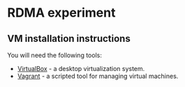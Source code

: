 # RDMA experiment

## VM installation instructions

You will need the following tools:

* [VirtualBox](https://www.virtualbox.org/wiki/Downloads) - a desktop virtualization system.
* [Vagrant](https://www.virtualbox.org/wiki/Downloads) - a scripted tool for managing virtual machines.


